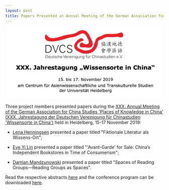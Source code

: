```yaml
---
layout: post
title: Papers Presented at Annual Meeting of the German Association for China Studies (DVCS) 2019
---
```


<span class="image right"><img src="/assets/images/dvcslogo.png" alt="" title="" style=""></span>

Three project members presented papers during the [XXX. Annual Meeting of the German Association for China Studies 'Places of Knowledge in China' (XXX. Jahrestagung der Deutschen Vereinigung für Chinastudien 'Wissensorte in China')](https://www.asia-europe.uni-heidelberg.de/index.php?id=4429) held in Heidelberg, 15-17 November 2019:

- [Lena Henningsen](https://www.sinologie.uni-freiburg.de/Mitarbeiterinnen/professorinnen/henningsen) presented a paper titled "Fiktionale Literatur als Wissens-Ort";

- [Eve Yi Lin](https://www.sinologie.uni-freiburg.de/Mitarbeiterinnen/projektmitarbeiterinnen/yilin) presented a paper titled "'Avant-Garde' for Sale: China’s Independent Bookstores in Time of Consumerism";

- [Damian Mandzunowski](https://www.sinologie.uni-freiburg.de/Mitarbeiterinnen/projektmitarbeiterinnen/mandzunowski) presented a paper titled "Spaces of Reading Groups—Reading Groups as Spaces".

Read the respective abstracts [here](http://www.dvcs.eu/dokumente/2019Abstracts.pdf) and the conference program can be downloaded [here](http://www.dvcs.eu/dokumente/2019Programm.pdf).

